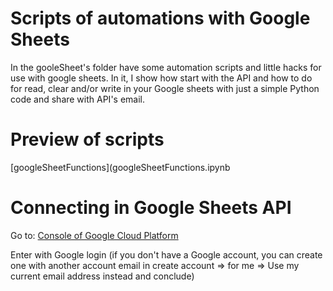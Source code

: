 # Scripts of automations with Google Sheets

In the gooleSheet's folder have some automation scripts and little hacks for use with google sheets.
In it, I show how start with the API and how to do for read, clear and/or write in your Google sheets with just a simple Python code and share with API's email.

# Preview of scripts

[googleSheetFunctions](googleSheetFunctions.ipynb

# Connecting in Google Sheets API

Go to: [Console of Google Cloud Platform](https://console.cloud.google.com/)

Enter with Google login (if you don't have a Google account, you can create one with another account email in create account => for me => Use my current email address instead and conclude)

